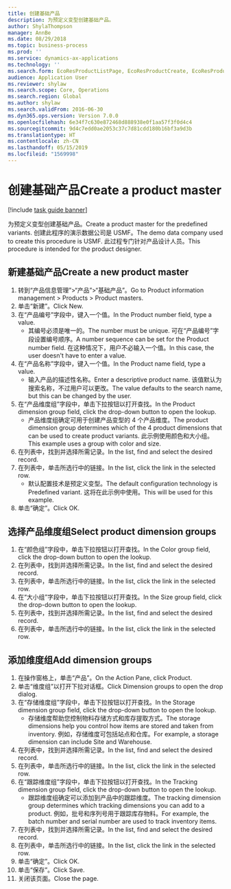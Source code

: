 ```yaml
---
title: 创建基础产品
description: 为预定义变型创建基础产品。
author: ShylaThompson
manager: AnnBe
ms.date: 08/29/2018
ms.topic: business-process
ms.prod: ''
ms.service: dynamics-ax-applications
ms.technology: ''
ms.search.form: EcoResProductListPage, EcoResProductCreate, EcoResProductDetails, EcoResProductInventoryDimensionGroups
audience: Application User
ms.reviewer: shylaw
ms.search.scope: Core, Operations
ms.search.region: Global
ms.author: shylaw
ms.search.validFrom: 2016-06-30
ms.dyn365.ops.version: Version 7.0.0
ms.openlocfilehash: 6e34f7c630e872468d888938e0f1aa57f3f0d4c4
ms.sourcegitcommit: 9d4c7edd0ae2053c37c7d81cdd180b16bf3a9d3b
ms.translationtype: HT
ms.contentlocale: zh-CN
ms.lasthandoff: 05/15/2019
ms.locfileid: "1569998"
---
```

# <a name="create-a-product-master"></a><span data-ttu-id="f7a0d-103">创建基础产品</span><span class="sxs-lookup"><span data-stu-id="f7a0d-103">Create a product master</span></span>

[!include [task guide banner](../../includes/task-guide-banner.md)]

<span data-ttu-id="f7a0d-104">为预定义变型创建基础产品。</span><span class="sxs-lookup"><span data-stu-id="f7a0d-104">Create a product master for the predefined variants.</span></span> <span data-ttu-id="f7a0d-105">创建此程序的演示数据公司是 USMF。</span><span class="sxs-lookup"><span data-stu-id="f7a0d-105">The demo data company used to create this procedure is USMF.</span></span> <span data-ttu-id="f7a0d-106">此过程专门针对产品设计人员。</span><span class="sxs-lookup"><span data-stu-id="f7a0d-106">This procedure is intended for the product designer.</span></span>


## <a name="create-a-new-product-master"></a><span data-ttu-id="f7a0d-107">新建基础产品</span><span class="sxs-lookup"><span data-stu-id="f7a0d-107">Create a new product master</span></span>
1. <span data-ttu-id="f7a0d-108">转到“产品信息管理”>“产品”>“基础产品”。</span><span class="sxs-lookup"><span data-stu-id="f7a0d-108">Go to Product information management > Products > Product masters.</span></span>
2. <span data-ttu-id="f7a0d-109">单击“新建”。</span><span class="sxs-lookup"><span data-stu-id="f7a0d-109">Click New.</span></span>
3. <span data-ttu-id="f7a0d-110">在“产品编号”字段中，键入一个值。</span><span class="sxs-lookup"><span data-stu-id="f7a0d-110">In the Product number field, type a value.</span></span>
    * <span data-ttu-id="f7a0d-111">其编号必须是唯一的。</span><span class="sxs-lookup"><span data-stu-id="f7a0d-111">The number must be unique.</span></span> <span data-ttu-id="f7a0d-112">可在“产品编号”字段设置编号顺序。</span><span class="sxs-lookup"><span data-stu-id="f7a0d-112">A number sequence can be set for the Product number field.</span></span> <span data-ttu-id="f7a0d-113">在这种情况下，用户不必输入一个值。</span><span class="sxs-lookup"><span data-stu-id="f7a0d-113">In this case, the user doesn't have to enter a value.</span></span>  
4. <span data-ttu-id="f7a0d-114">在“产品名称”字段中，键入一个值。</span><span class="sxs-lookup"><span data-stu-id="f7a0d-114">In the Product name field, type a value.</span></span>
    * <span data-ttu-id="f7a0d-115">输入产品的描述性名称。</span><span class="sxs-lookup"><span data-stu-id="f7a0d-115">Enter a descriptive product name.</span></span> <span data-ttu-id="f7a0d-116">该值默认为搜索名称，不过用户可以更改。</span><span class="sxs-lookup"><span data-stu-id="f7a0d-116">The value defaults to the search name, but this can be changed by the user.</span></span>  
5. <span data-ttu-id="f7a0d-117">在“产品维度组”字段中，单击下拉按钮以打开查找。</span><span class="sxs-lookup"><span data-stu-id="f7a0d-117">In the Product dimension group field, click the drop-down button to open the lookup.</span></span>
    * <span data-ttu-id="f7a0d-118">产品维度组确定可用于创建产品变型的 4 个产品维度。</span><span class="sxs-lookup"><span data-stu-id="f7a0d-118">The product dimension group determines which of the 4 product dimensions that can be used to create product variants.</span></span> <span data-ttu-id="f7a0d-119">此示例使用颜色和大小组。</span><span class="sxs-lookup"><span data-stu-id="f7a0d-119">This example uses a group with color and size.</span></span>  
6. <span data-ttu-id="f7a0d-120">在列表中，找到并选择所需记录。</span><span class="sxs-lookup"><span data-stu-id="f7a0d-120">In the list, find and select the desired record.</span></span>
7. <span data-ttu-id="f7a0d-121">在列表中，单击所选行中的链接。</span><span class="sxs-lookup"><span data-stu-id="f7a0d-121">In the list, click the link in the selected row.</span></span>
    * <span data-ttu-id="f7a0d-122">默认配置技术是预定义变型。</span><span class="sxs-lookup"><span data-stu-id="f7a0d-122">The default configuration technology is Predefined variant.</span></span> <span data-ttu-id="f7a0d-123">这将在此示例中使用。</span><span class="sxs-lookup"><span data-stu-id="f7a0d-123">This will be used for this example.</span></span>  
8. <span data-ttu-id="f7a0d-124">单击“确定”。</span><span class="sxs-lookup"><span data-stu-id="f7a0d-124">Click OK.</span></span>

## <a name="select-product-dimension-groups"></a><span data-ttu-id="f7a0d-125">选择产品维度组</span><span class="sxs-lookup"><span data-stu-id="f7a0d-125">Select product dimension groups</span></span>
1. <span data-ttu-id="f7a0d-126">在“颜色组”字段中，单击下拉按钮以打开查找。</span><span class="sxs-lookup"><span data-stu-id="f7a0d-126">In the Color group field, click the drop-down button to open the lookup.</span></span>
2. <span data-ttu-id="f7a0d-127">在列表中，找到并选择所需记录。</span><span class="sxs-lookup"><span data-stu-id="f7a0d-127">In the list, find and select the desired record.</span></span>
3. <span data-ttu-id="f7a0d-128">在列表中，单击所选行中的链接。</span><span class="sxs-lookup"><span data-stu-id="f7a0d-128">In the list, click the link in the selected row.</span></span>
4. <span data-ttu-id="f7a0d-129">在“大小组”字段中，单击下拉按钮以打开查找。</span><span class="sxs-lookup"><span data-stu-id="f7a0d-129">In the Size group field, click the drop-down button to open the lookup.</span></span>
5. <span data-ttu-id="f7a0d-130">在列表中，找到并选择所需记录。</span><span class="sxs-lookup"><span data-stu-id="f7a0d-130">In the list, find and select the desired record.</span></span>
6. <span data-ttu-id="f7a0d-131">在列表中，单击所选行中的链接。</span><span class="sxs-lookup"><span data-stu-id="f7a0d-131">In the list, click the link in the selected row.</span></span>

## <a name="add-dimension-groups"></a><span data-ttu-id="f7a0d-132">添加维度组</span><span class="sxs-lookup"><span data-stu-id="f7a0d-132">Add dimension groups</span></span>
1. <span data-ttu-id="f7a0d-133">在操作窗格上，单击“产品”。</span><span class="sxs-lookup"><span data-stu-id="f7a0d-133">On the Action Pane, click Product.</span></span>
2. <span data-ttu-id="f7a0d-134">单击“维度组”以打开下拉对话框。</span><span class="sxs-lookup"><span data-stu-id="f7a0d-134">Click Dimension groups to open the drop dialog.</span></span>
3. <span data-ttu-id="f7a0d-135">在“存储维度组”字段中，单击下拉按钮以打开查找。</span><span class="sxs-lookup"><span data-stu-id="f7a0d-135">In the Storage dimension group field, click the drop-down button to open the lookup.</span></span>
    * <span data-ttu-id="f7a0d-136">存储维度帮助您控制物料存储方式和库存提取方式。</span><span class="sxs-lookup"><span data-stu-id="f7a0d-136">The storage dimensions help you control how items are stored and taken from inventory.</span></span> <span data-ttu-id="f7a0d-137">例如，存储维度可包括站点和仓库。</span><span class="sxs-lookup"><span data-stu-id="f7a0d-137">For example, a storage dimension can include Site and Warehouse.</span></span>  
4. <span data-ttu-id="f7a0d-138">在列表中，找到并选择所需记录。</span><span class="sxs-lookup"><span data-stu-id="f7a0d-138">In the list, find and select the desired record.</span></span>
5. <span data-ttu-id="f7a0d-139">在列表中，单击所选行中的链接。</span><span class="sxs-lookup"><span data-stu-id="f7a0d-139">In the list, click the link in the selected row.</span></span>
6. <span data-ttu-id="f7a0d-140">在“跟踪维度组”字段中，单击下拉按钮以打开查找。</span><span class="sxs-lookup"><span data-stu-id="f7a0d-140">In the Tracking dimension group field, click the drop-down button to open the lookup.</span></span>
    * <span data-ttu-id="f7a0d-141">跟踪维度组确定可以添加到产品中的跟踪维度。</span><span class="sxs-lookup"><span data-stu-id="f7a0d-141">The tracking dimension group determines which tracking dimensions you can add to a product.</span></span> <span data-ttu-id="f7a0d-142">例如，批号和序列号用于跟踪库存物料。</span><span class="sxs-lookup"><span data-stu-id="f7a0d-142">For example, the batch number and serial number are used to track inventory items.</span></span>  
7. <span data-ttu-id="f7a0d-143">在列表中，找到并选择所需记录。</span><span class="sxs-lookup"><span data-stu-id="f7a0d-143">In the list, find and select the desired record.</span></span>
8. <span data-ttu-id="f7a0d-144">在列表中，单击所选行中的链接。</span><span class="sxs-lookup"><span data-stu-id="f7a0d-144">In the list, click the link in the selected row.</span></span>
9. <span data-ttu-id="f7a0d-145">单击“确定”。</span><span class="sxs-lookup"><span data-stu-id="f7a0d-145">Click OK.</span></span>
10. <span data-ttu-id="f7a0d-146">单击“保存”。</span><span class="sxs-lookup"><span data-stu-id="f7a0d-146">Click Save.</span></span>
11. <span data-ttu-id="f7a0d-147">关闭该页面。</span><span class="sxs-lookup"><span data-stu-id="f7a0d-147">Close the page.</span></span>

